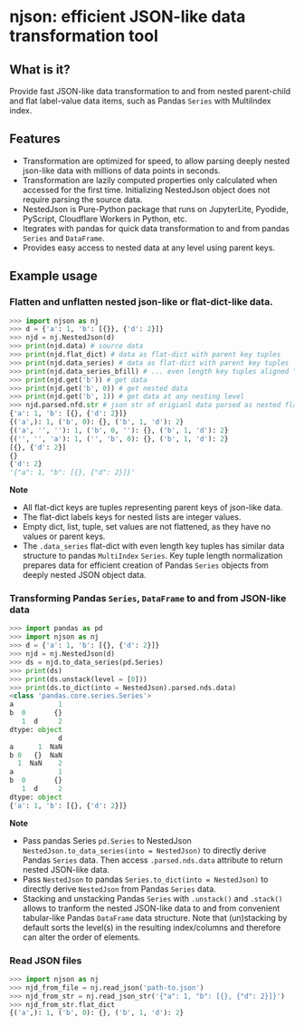 # njson: efficient JSON-like data transformation tool

## What is it?
Provide fast JSON-like data transformation to and from nested
parent-child and flat label-value data items, such as Pandas `Series` with
MultiIndex index.

## Features

* Transformation are optimized for speed, to allow parsing deeply nested json-like data with millions of data points in seconds.
* Transformation are lazily computed properties only calculated when accessed for the first time. Initializing NestedJson object does not require parsing the source data.
* NestedJson is Pure-Python package that runs on JupyterLite, Pyodide, PyScript, Cloudflare Workers in Python, etc.
* Itegrates with pandas for quick data transformation to and from pandas `Series` and `DataFrame`.
* Provides easy access to nested data at any level using parent keys.

## Example usage
### Flatten and unflatten nested json-like or flat-dict-like data.
```python
>>> import njson as nj
>>> d = {'a': 1, 'b': [{}}, {'d': 2}]}
>>> njd = nj.NestedJson(d)
>>> print(njd.data) # source data
>>> print(njd.flat_dict) # data as flat-dict with parent key tuples
>>> print(njd.data_series) # data as flat-dict with parent key tuples
>>> print(njd.data_series_bfill) # ... even length key tuples aligned "rigth"
>>> print(njd.get('b')) # get data
>>> print(njd.get('b', 0)) # get nested data
>>> print(njd.get('b', 1)) # get data at any nesting level
>>> njd.parsed.nfd.str # json str of origianl data parsed as nested flat-dict
{'a': 1, 'b': [{}, {'d': 2}]}
{('a',): 1, ('b', 0): {}, ('b', 1, 'd'): 2}
{('a', '', ''): 1, ('b', 0, ''): {}, ('b', 1, 'd'): 2}
{('', '', 'a'): 1, ('', 'b', 0): {}, ('b', 1, 'd'): 2}
[{}, {'d': 2}]
{}
{'d': 2}
'{"a": 1, "b": [{}, {"d": 2}]}'
```

**Note**
* All flat-dict keys are tuples representing parent keys of json-like data.
* The flat-dict labels keys for nested lists are integer values.
* Empty dict,  list, tuple, set values are not flattened, as they have no values
  or parent keys.
* The `.data_series` flat-dict with even length key tuples has similar data
  structure to pandas `MultiIndex` `Series`. Key tuple length normalization 
  prepares data for efficient creation of Pandas `Series` objects from deeply
  nested JSON object data.

### Transforming Pandas `Series`, `DataFrame` to and from JSON-like data
```python
>>> import pandas as pd
>>> import njson as nj
>>> d = {'a': 1, 'b': [{}, {'d': 2}]}
>>> njd = nj.NestedJson(d)
>>> ds = njd.to_data_series(pd.Series)
>>> print(ds)
>>> print(ds.unstack(level = [0]))
>>> print(ds.to_dict(into = NestedJson).parsed.nds.data)
<class 'pandas.core.series.Series'>
a           1
b  0       {}
   1  d     2
dtype: object
            d
a      1  NaN
b 0   {}  NaN
  1  NaN    2
a           1
b  0       {}
   1  d     2
dtype: object
{'a': 1, 'b': [{}, {'d': 2}]}
```

**Note**
* Pass pandas Series `pd.Series` to NestedJson 
  `NestedJson.to_data_series(into = NestedJson)` to directly 
  derive Pandas `Series` data. Then access `.parsed.nds.data`
  attribute to return nested JSON-like data.
* Pass `NestedJson` to pandas `Series.to_dict(into = NestedJson)` to directly 
  derive `NestedJson` from Pandas `Series` data.
* Stacking and unstacking Pandas `Series` with `.unstack()` and `.stack()`
  allows to tranform the nested JSON-like data to and from convenient 
  tabular-like Pandas `DataFrame` data structure. Note that (un)stacking
  by default sorts the level(s) in the resulting index/columns and therefore can
  alter the order of elements.

### Read JSON files

```python
>>> import njson as nj
>>> njd_from_file = nj.read_json('path-to.json')
>>> njd_from_str = nj.read_json_str('{"a": 1, "b": [{}, {"d": 2}]}')
>>> njd_from_str.flat_dict
{('a',): 1, ('b', 0): {}, ('b', 1, 'd'): 2}
```
